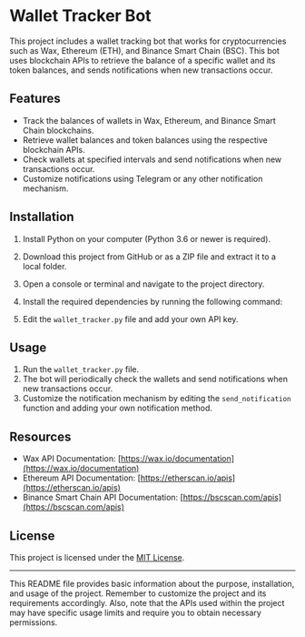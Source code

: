# Wallet Tracker Bot

This project includes a wallet tracking bot that works for cryptocurrencies such as Wax, Ethereum (ETH), and Binance Smart Chain (BSC). This bot uses blockchain APIs to retrieve the balance of a specific wallet and its token balances, and sends notifications when new transactions occur.



## Features

- Track the balances of wallets in Wax, Ethereum, and Binance Smart Chain blockchains.
- Retrieve wallet balances and token balances using the respective blockchain APIs.
- Check wallets at specified intervals and send notifications when new transactions occur.
- Customize notifications using Telegram or any other notification mechanism.

## Installation

1. Install Python on your computer (Python 3.6 or newer is required).
2. Download this project from GitHub or as a ZIP file and extract it to a local folder.
3. Open a console or terminal and navigate to the project directory.
4. Install the required dependencies by running the following command:

5. Edit the `wallet_tracker.py` file and add your own API key.

## Usage

1. Run the `wallet_tracker.py` file.
2. The bot will periodically check the wallets and send notifications when new transactions occur.
3. Customize the notification mechanism by editing the `send_notification` function and adding your own notification method.

## Resources

- Wax API Documentation: [https://wax.io/documentation](https://wax.io/documentation)
- Ethereum API Documentation: [https://etherscan.io/apis](https://etherscan.io/apis)
- Binance Smart Chain API Documentation: [https://bscscan.com/apis](https://bscscan.com/apis)

## License

This project is licensed under the [MIT License](LICENSE).

---

This README file provides basic information about the purpose, installation, and usage of the project. Remember to customize the project and its requirements accordingly. Also, note that the APIs used within the project may have specific usage limits and require you to obtain necessary permissions.

